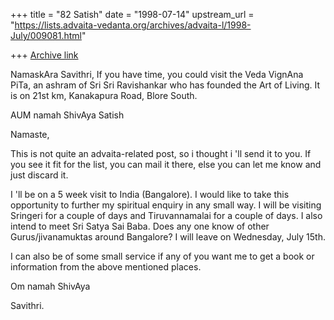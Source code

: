 +++
title = "82 Satish"
date = "1998-07-14"
upstream_url = "https://lists.advaita-vedanta.org/archives/advaita-l/1998-July/009081.html"

+++
[Archive link](https://lists.advaita-vedanta.org/archives/advaita-l/1998-July/009081.html)

NamaskAra Savithri,
   If you have time, you could visit the Veda VignAna PiTa, an ashram
of Sri Sri Ravishankar who has founded the Art of Living. It is on 21st km,
Kanakapura Road, Blore South.

AUM namah ShivAya
Satish



Namaste,

This is not quite an advaita-related post, so i thought i 'll send it to
you.  If you see it fit for the list, you can mail it there, else you
can let me know and just discard it.

I 'll be on a 5 week visit to India (Bangalore).  I would like to take
this opportunity to further my spiritual enquiry in any small way.  I
will be visiting Sringeri for a couple of days and Tiruvannamalai for a
couple of days.  I also intend to meet Sri Satya Sai Baba.  Does any one
know of other Gurus/jivanamuktas around Bangalore?  I will leave on
Wednesday, July 15th.

I can also be of some small service if any of you want me to get a book
or information from the above mentioned places.

Om namah ShivAya

Savithri.

